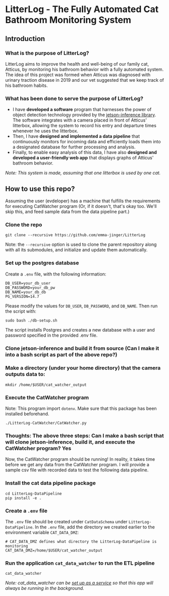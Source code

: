 
# LitterLog - The Fully Automated Cat Bathroom Monitoring System
## Introduction
### What is the purpose of LitterLog?
LitterLog aims to improve the health and well-being of our family cat, Atticus, by monitoring his bathroom behavior with a fully automated system. The idea of this project was formed when Atticus was diagnosed with urinary traction disease in 2019 and our vet suggested that we keep track of his bathroom habits.

### What has been done to serve the purpose of LitterLog?
- I have **developed a software** program that harnesses the power of object detection technology provided by the [jetson-inference library](https://github.com/dusty-nv/jetson-inference). The software integrates with a camera placed in front of Atticus' litterbox, allowing the system to record his entry and departure times whenever he uses the litterbox. 
- Then, I have **designed and implemented a data pipeline** that continuously monitors for incoming data and efficiently loads them into a designated database for further processing and analysis.
- Finally, to enable easy analysis of this data, I have also **designed and developed a user-friendly web app** that displays graphs of Atticus' bathroom behavior.

*Note: This system is made, assuming that one litterbox is used by one cat.* 


## How to use this repo?

Assuming the user (evdeloper) has a machine that fulfills the requirements for executing CatWatcher program (Or, if it doesn't, that's okay too. We'll skip this, and feed sample data from the data pipeline part.)

### Clone the repo
```
git clone --recursive https://github.com/emma-jinger/LitterLog 
``` 
Note: the `--recursive` option is used to clone the parent repository along with all its submodules, and initialize and update them automatically.

### Set up the postgres database
Create a `.env` file, with the following information: 
```
DB_USER=your_db_user
DB_PASSWORD=your_db_pw
DB_NAME=your_db_db
PG_VERSION=14.7
```
Please modify the values for `DB_USER`, `DB_PASSWORD`, and `DB_NAME`. Then run the script with: 
```
sudo bash ./db-setup.sh
```
The script installs Postgres and creates a new database with a user and password specified in the provided .env file.



### Clone jetson-inference and build it from source (Can I make it into a bash script as part of the above repo?)
### Make a directory (under your home directory) that the camera outputs data to: 
```
mkdir /home/$USER/cat_watcher_output
```
### Execute the CatWatcher program  
Note: This program import `dotenv`. Make sure that this package has been installed beforehand.  
```
./LitterLog-CatWatcher/CatWatcher.py
```
### Thoughts: The above three steps: Can I make a bash script that will clone jetson-inference, build it, and execute the CatWatcher program? Yes

Now, the CatWatcher program should be running! In reality, it takes time before we get any data from the CatWatcher program. I will provide a sample csv file with recorded data to test the following data pipeline. 

### Install the cat data pipeline package 
```
cd LitterLog-DataPipeline
pip install -e .
```
### Create a `.env` file 
The `.env` file should be created under `CatDataSchema` under `LitterLog-DataPipeline`. In the `.env` file, add the directory we created earlier to the environment variable `CAT_DATA_DMZ`: 
```dotenv
# CAT_DATA_DMZ defines what directory the LitterLog-DataPipeline is monitoring
CAT_DATA_DMZ=/home/$USER/cat_watcher_output
``` 
### Run the application `cat_data_watcher` to run the ETL pipeline
```
cat_data_watcher
```
*Note: cat_data_watcher can be [set up as a service](https://github.com/emma-jinger/Set-Up-a-Service-on-Ubuntu) so that this app will always be running in the background.*
